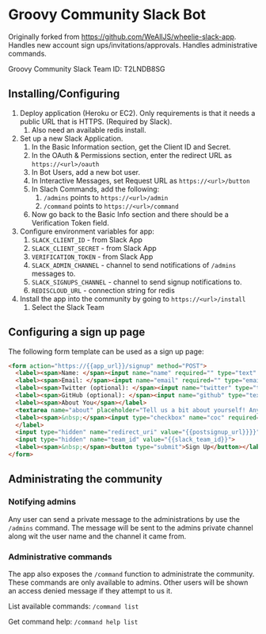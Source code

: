 # Groovy Community Slack Bot

Originally forked from https://github.com/WeAllJS/wheelie-slack-app.
Handles new account sign ups/invitations/approvals.
Handles administrative commands.

Groovy Community Slack Team ID: T2LNDB8SG

## Installing/Configuring

1. Deploy application (Heroku or EC2). Only requirements is that it needs a public URL that is HTTPS. (Required by Slack).
   1. Also need an available redis install.
1. Set up a new Slack Application.
   1. In the Basic Information section, get the Client ID and Secret.
   1. In the OAuth & Permissions section, enter the redirect URL as `https://<url>/oauth`
   1. In Bot Users, add a new bot user.
   1. In Interactive Messages, set Request URL as `https://<url>/button`
   1. In Slach Commands, add the following:
      1. `/admins` points to `https://<url>/admin`
      1. `/command` points to `https://<url>/command`
   1. Now go back to the Basic Info section and there should be a Verification Token field.
1. Configure environment variables for app:
   1. `SLACK_CLIENT_ID` - from Slack App
   1. `SLACK_CLIENT_SECRET` - from Slack App
   1. `VERIFICATION_TOKEN` - from Slack App
   1. `SLACK_ADMIN_CHANNEL` - channel to send notifications of `/admins` messages to.
   1. `SLACK_SIGNUPS_CHANNEL` - channel to send signup notifications to.
   1. `REDISCLOUD_URL` - connection string for redis
1. Install the app into the community by going to `https://<url>/install`
   1. Select the Slack Team

## Configuring a sign up page

The following form template can be used as a sign up page:

```html
<form action="https://{{app_url}}/signup" method="POST">
  <label><span>Name: </span><input name="name" required="" type="text" class="input-field"></label>
  <label><span>Email: </span><input name="email" required="" type="email" class="input-field"></label>
  <label><span>Twitter (optional): </span><input name="twitter" type="text" class="input-field"></label>
  <label><span>GitHub (optional): </span><input name="github" type="text" class="input-field"></label>
  <label><span>About You</span></label>
  <textarea name="about" placeholder="Tell us a bit about yourself! Anything or nothing is fine!" class="textarea-field"></textarea>
  <label><span>&nbsp;</span><input type="checkbox" name="coc" required="" class="input-field"> I agree to the <a href="{{coc_url}}">Code of Conduct</a> and <a href="{{enforcement_url}}">Enforcement Policy</a>
  </label>
  <input type="hidden" name="redirect_uri" value="{{postsignup_url}}}}">
  <input type="hidden" name="team_id" value="{{slack_team_id}}">
  <label><span>&nbsp;</span><button type="submit">Sign Up</button></label>
</form>
```

## Administrating the community

### Notifying admins

Any user can send a private message to the administrations by use the `/admins` command.
The message will be sent to the admins private channel along wit the user name and the channel it came from.

### Administrative commands

The app also exposes the `/command` function to administrate the community.
These commands are only available to admins.
Other users will be shown an access denied message if they attempt to us it.

List available commands:
`/command list`

Get command help:
`/command help list`

